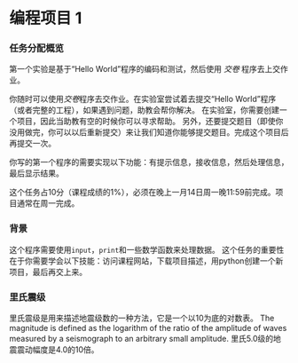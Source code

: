 # 编程项目 1

### 任务分配概览

第一个实验是基于“Hello World”程序的编码和测试，然后使用 *交卷* 程序去上交作业。

你随时可以使用*交卷*程序去交作业。在实验室尝试着去提交“Hello World”程序（或者完整的工程），如果遇到问题，助教会帮你解决。
在实验室，你需要创建一个项目，因此当助教有空的时候你可以寻求帮助。
另外，还要提交题目（即使你没用做完，你可以以后重新提交）来让我们知道你能够提交题目。完成这个项目后再提交一次。

你写的第一个程序的需要实现以下功能：有提示信息，接收信息，然后处理信息，最后显示结果。

这个任务占10分（课程成绩的1%），必须在晚上一月14日周一晚11:59前完成。项目通常在周一完成。

### 背景

这个程序需要使用`input`，`print`和一些数学函数来处理数据。
这个任务的重要性在于你需要学会以下技能：访问课程网站，下载项目描述，用python创建一个新项目，最后再交上来。

### 里氏震级

里氏震级是用来描述地震级数的一种方法，它是一个以10为底的对数表。
The magnitude is defined as the logarithm of the ratio of the amplitude of waves measured by a seismograph to an arbitrary small amplitude.
里氏5.0级的地震震动幅度是4.0的10倍。
